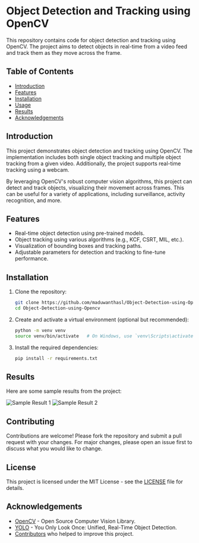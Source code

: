 # Object Detection and Tracking using OpenCV

This repository contains code for object detection and tracking using OpenCV. The project aims to detect objects in real-time from a video feed and track them as they move across the frame.

## Table of Contents
- [Introduction](#introduction)
- [Features](#features)
- [Installation](#installation)
- [Usage](#usage)
- [Results](#results)
- [Acknowledgements](#acknowledgements)

## Introduction

This project demonstrates object detection and tracking using OpenCV. The implementation includes both single object tracking and multiple object tracking from a given video. Additionally, the project supports real-time tracking using a webcam.

By leveraging OpenCV's robust computer vision algorithms, this project can detect and track objects, visualizing their movement across frames. This can be useful for a variety of applications, including surveillance, activity recognition, and more.

## Features

- Real-time object detection using pre-trained models.
- Object tracking using various algorithms (e.g., KCF, CSRT, MIL, etc.).
- Visualization of bounding boxes and tracking paths.
- Adjustable parameters for detection and tracking to fine-tune performance.

## Installation

1. Clone the repository:
    ```sh
    git clone https://github.com/maduwanthasl/Object-Detection-using-Opencv.git
    cd Object-Detection-using-Opencv
    ```

2. Create and activate a virtual environment (optional but recommended):
    ```sh
    python -m venv venv
    source venv/bin/activate   # On Windows, use `venv\Scripts\activate`
    ```

3. Install the required dependencies:
    ```sh
    pip install -r requirements.txt
    ```

## Results

Here are some sample results from the project:

![Sample Result 1](images/result1.png)
![Sample Result 2](images/result2.png)

## Contributing

Contributions are welcome! Please fork the repository and submit a pull request with your changes. For major changes, please open an issue first to discuss what you would like to change.

## License

This project is licensed under the MIT License - see the [LICENSE](LICENSE) file for details.

## Acknowledgements

- [OpenCV](https://opencv.org/) - Open Source Computer Vision Library.
- [YOLO](https://pjreddie.com/darknet/yolo/) - You Only Look Once: Unified, Real-Time Object Detection.
- [Contributors](https://github.com/yourusername/your-repo-name/graphs/contributors) who helped to improve this project.

